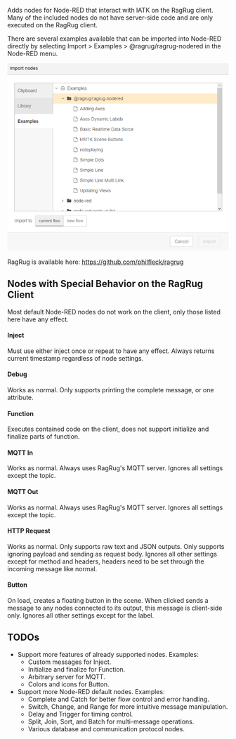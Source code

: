 Adds nodes for Node-RED that interact with IATK on the RagRug client. Many of the included nodes do not have server-side code and are only executed on the RagRug client.

There are several examples available that can be imported into Node-RED directly by selecting Import > Examples > @ragrug/ragrug-nodered in the Node-RED menu.

![](https://raw.githubusercontent.com/philfleck/ragrug-nodered/main/importExample.png)

RagRug is available here: https://github.com/philfleck/ragrug

## Nodes with Special Behavior on the RagRug Client

Most default Node-RED nodes do not work on the client, only those listed here have any effect.

#### Inject

Must use either inject once or repeat to have any effect. Always returns current timestamp regardless of node settings.

#### Debug

Works as normal. Only supports printing the complete message, or one attribute.

#### Function

Executes contained code on the client, does not support initialize and finalize parts of function.

#### MQTT In

Works as normal. Always uses RagRug's MQTT server. Ignores all settings except the topic.

#### MQTT Out

Works as normal. Always uses RagRug's MQTT server. Ignores all settings except the topic.

#### HTTP Request

Works as normal. Only supports raw text and JSON outputs. Only supports ignoring payload and sending as request body. Ignores all other settings except for method and headers, headers need to be set through the incoming message like normal.

#### Button

On load, creates a floating button in the scene. When clicked sends a message to any nodes connected to its output, this message is client-side only. Ignores all other settings except for the label.

## TODOs

- Support more features of already supported nodes. Examples:
    -  Custom messages for Inject.
    -  Initialize and finalize for Function.
    -  Arbitrary server for MQTT.
    -  Colors and icons for Button.
-  Support more Node-RED default nodes. Examples:
    -  Complete and Catch for better flow control and error handling.
    -  Switch, Change, and Range for more intuitive message manipulation.
    -  Delay and Trigger for timing control.
    -  Split, Join, Sort, and Batch for multi-message operations.
    -  Various database and communication protocol nodes.
